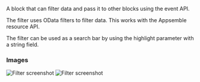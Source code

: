 A block that can filter data and pass it to other blocks using the event API.

The filter uses OData filters to filter data. This works with the Appsemble resource API.

The filter can be used as a search bar by using the highlight parameter with a string field.

### Images

![Filter screenshot](https://gitlab.com/appsemble/appsemble/-/raw/0.34.15-test.0/config/assets/filter.png)
![Filter screenshot](https://gitlab.com/appsemble/appsemble/-/raw/0.34.15-test.0/config/assets/filter-search-bar.png)
